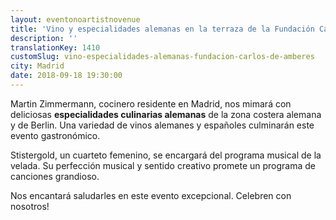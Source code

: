 ```yaml
---
layout: eventonoartistnovenue
title: 'Vino y especialidades alemanas en la terraza de la Fundación Carlos de Amberes'
description: ''
translationKey: 1410
customSlug: vino-especialidades-alemanas-fundacion-carlos-de-amberes
city: Madrid
date: 2018-09-18 19:30:00
---
```


Martin Zimmermann, cocinero residente en Madrid, nos mimará con deliciosas <strong>especialidades culinarias alemanas</strong> de la zona costera alemana y de Berlin. Una variedad de vinos alemanes y españoles culminarán este evento gastronómico.

Stistergold, un cuarteto femenino, se encargará del programa musical de la velada. Su perfección musical y sentido creativo promete un programa de canciones grandioso.

Nos encantará saludarles en este evento excepcional. Celebren con nosotros!
